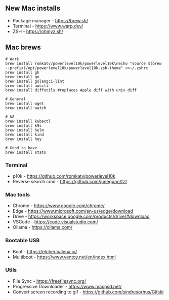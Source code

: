 ## New Mac installs
- Package manager - https://brew.sh/
- Terminal - https://www.warp.dev/
- ZSH - https://ohmyz.sh/

## Mac brews
```
# Work
brew install romkatv/powerlevel10k/powerlevel10k\necho "source $(brew --prefix)/opt/powerlevel10k/powerlevel10k.zsh-theme" >>~/.zshrc
brew install gh
brew install go
brew install golangci-lint
brew install awscli
brew install diffutils #replaces Apple diff with unix diff

# General
brew install wget
brew install watch

# k8
brew install kubectl
brew install k9s
brew install helm
brew install kind
brew install hey

# Good to have
brew install stats
```

### Terminal
- p10k - https://github.com/romkatv/powerlevel10k
- Reverse search cmd - https://github.com/junegunn/fzf

### Mac tools
- Chrome - https://www.google.com/chrome/
- Edge - https://www.microsoft.com/en-us/edge/download
- Drive - https://workspace.google.com/products/drive/#download
- VSCode - https://code.visualstudio.com/
- Ollama - https://ollama.com/

### Bootable USB
- Boot - https://etcher.balena.io/
- Multiboot - https://www.ventoy.net/en/index.html

### Utils
- File Sync - https://freefilesync.org/
- Progressive Downloader - https://www.macpsd.net/
- Convert screen recording to gif - https://github.com/sindresorhus/Gifski

